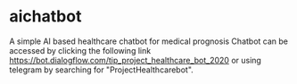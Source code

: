 # aichatbot
A simple AI based healthcare chatbot for medical prognosis
Chatbot can be accessed by clicking the following link 
https://bot.dialogflow.com/tip_project_healthcare_bot_2020
or using telegram by searching for "ProjectHealthcarebot". 
